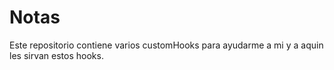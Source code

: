 # Notas

Este repositorio contiene varios customHooks para ayudarme a mi y a aquin les sirvan estos hooks.